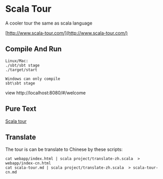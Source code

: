 # Scala Tour

A cooler tour the same as scala language 

[http://www.scala-tour.com/](http://www.scala-tour.com/) 


## Compile And Run
 ```
Linux/Mac:
./sbt/sbt stage
./target/start

Windows can only compile
sbt\sbt stage
 ```
view 
http://localhost:8080/#/welcome

## Pure Text
[Scala tour](https://github.com/yankay/scala-tour/blob/master/scala-tour.md)

## Translate
The tour is can be translate to Chinese by these scripts:
 ```
cat webapp/index.html | scala project/translate-zh.scala  > webapp/index-cn.html
cat scala-tour.md | scala project/translate-zh.scala  > scala-tour-cn.md

 ```
